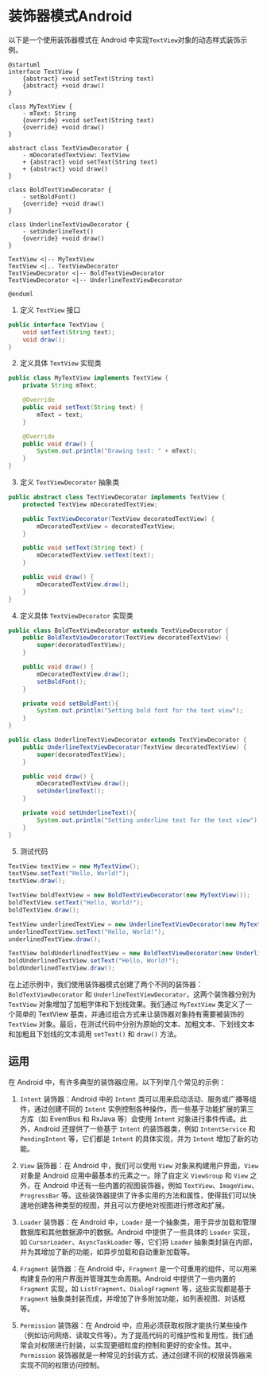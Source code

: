 #  装饰器模式Android

以下是一个使用装饰器模式在 Android 中实现`TextView`对象的动态样式装饰示例。

```puml
@startuml
interface TextView {
    {abstract} +void setText(String text)
    {abstract} +void draw()
}

class MyTextView {
    - mText: String
    {override} +void setText(String text)
    {override} +void draw()
}

abstract class TextViewDecorator {
    - mDecoratedTextView: TextView
    + {abstract} void setText(String text)
    + {abstract} void draw()
}

class BoldTextViewDecorator {
    - setBoldFont()
    {override} +void draw()
}

class UnderlineTextViewDecorator {
    - setUnderlineText()
    {override} +void draw()
}

TextView <|-- MyTextView
TextView <|.. TextViewDecorator
TextViewDecorator <|-- BoldTextViewDecorator
TextViewDecorator <|-- UnderlineTextViewDecorator

@enduml
``` 

1. 定义 `TextView` 接口

```java
public interface TextView {
    void setText(String text);
    void draw();
}
```

2. 定义具体 `TextView` 实现类

```java
public class MyTextView implements TextView {
    private String mText;

    @Override
    public void setText(String text) {
        mText = text;
    }

    @Override
    public void draw() {
        System.out.println("Drawing text: " + mText);
    }
}
```

3. 定义 `TextViewDecorator` 抽象类

```java
public abstract class TextViewDecorator implements TextView {
    protected TextView mDecoratedTextView;

    public TextViewDecorator(TextView decoratedTextView) {
        mDecoratedTextView = decoratedTextView;
    }

    public void setText(String text) {
        mDecoratedTextView.setText(text);
    }

    public void draw() {
        mDecoratedTextView.draw();
    }
}
```

4. 定义具体 `TextViewDecorator` 实现类

```java
public class BoldTextViewDecorator extends TextViewDecorator {
    public BoldTextViewDecorator(TextView decoratedTextView) {
        super(decoratedTextView);
    }

    public void draw() {
        mDecoratedTextView.draw();
        setBoldFont();
    }

    private void setBoldFont(){
        System.out.println("Setting bold font for the text view");
    }
}
```

```java
public class UnderlineTextViewDecorator extends TextViewDecorator {
    public UnderlineTextViewDecorator(TextView decoratedTextView) {
        super(decoratedTextView);
    }

    public void draw() {
        mDecoratedTextView.draw();
        setUnderlineText();
    }

    private void setUnderlineText(){
        System.out.println("Setting underline text for the text view");
    }
}
```

5. 测试代码

```java
TextView textView = new MyTextView();
textView.setText("Hello, World!");
textView.draw();

TextView boldTextView = new BoldTextViewDecorator(new MyTextView());
boldTextView.setText("Hello, World!");
boldTextView.draw();

TextView underlinedTextView = new UnderlineTextViewDecorator(new MyTextView());
underlinedTextView.setText("Hello, World!");
underlinedTextView.draw();

TextView boldUnderlinedTextView = new BoldTextViewDecorator(new UnderlineTextViewDecorator(new MyTextView()));
boldUnderlinedTextView.setText("Hello, World!");
boldUnderlinedTextView.draw();
```

在上述示例中，我们使用装饰器模式创建了两个不同的装饰器：`BoldTextViewDecorator` 和 `UnderlineTextViewDecorator`，这两个装饰器分别为 `TextView` 对象增加了加粗字体和下划线效果。我们通过 `MyTextView` 类定义了一个简单的 TextView 基类，并通过组合方式来让装饰器对象持有需要被装饰的 `TextView` 对象。最后，在测试代码中分别为原始的文本、加粗文本、下划线文本和加粗且下划线的文本调用 `setText()` 和 `draw()` 方法。

## 运用

在 Android 中，有许多典型的装饰器应用。以下列举几个常见的示例：

1. `Intent` 装饰器：Android 中的 `Intent` 类可以用来启动活动、服务或广播等组件，通过创建不同的 `Intent` 实例控制各种操作，而一些基于功能扩展的第三方库（如 EventBus 和 RxJava 等）会使用 `Intent` 对象进行事件传递。此外，Android 还提供了一些基于 `Intent` 的装饰器类，例如 `IntentService` 和 `PendingIntent` 等，它们都是 `Intent` 的具体实现，并为 `Intent` 增加了新的功能。

2. `View` 装饰器：在 Android 中，我们可以使用 `View` 对象来构建用户界面，`View` 对象是 Android 应用中最基本的元素之一。除了自定义 `ViewGroup` 和 `View` 之外，在 Android 中还有一些内置的视图装饰器，例如 `TextView`、`ImageView`、`ProgressBar` 等。这些装饰器提供了许多实用的方法和属性，使得我们可以快速地创建各种类型的视图，并且可以方便地对视图进行修改和扩展。

3. `Loader` 装饰器：在 Android 中，`Loader` 是一个抽象类，用于异步加载和管理数据库和其他数据源中的数据。Android 中提供了一些具体的 `Loader` 实现，如 `CursorLoader`、`AsyncTaskLoader` 等，它们将 `Loader` 抽象类封装在内部，并为其增加了新的功能，如异步加载和自动重新加载等。

4. `Fragment` 装饰器：在 Android 中，`Fragment` 是一个可重用的组件，可以用来构建复杂的用户界面并管理其生命周期。Android 中提供了一些内置的 `Fragment` 实现，如 `ListFragment`、`DialogFragment` 等，这些实现都是基于 `Fragment` 抽象类封装而成，并增加了许多附加功能，如列表视图、对话框等。

5. `Permission` 装饰器：在 Android 中，应用必须获取权限才能执行某些操作（例如访问网络、读取文件等）。为了提高代码的可维护性和复用性，我们通常会对权限进行封装，以实现更细粒度的控制和更好的安全性。其中， `Permission` 装饰器就是一种常见的封装方式，通过创建不同的权限装饰器来实现不同的权限访问控制。